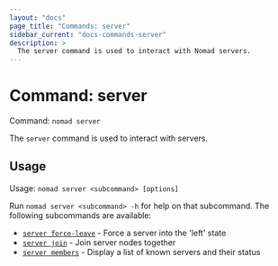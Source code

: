```yaml
---
layout: "docs"
page_title: "Commands: server"
sidebar_current: "docs-commands-server"
description: >
  The server command is used to interact with Nomad servers.
---
```


# Command: server

Command: `nomad server`

The `server` command is used to interact with servers.

## Usage

Usage: `nomad server <subcommand> [options]`

Run `nomad server <subcommand> -h` for help on that subcommand. The following
subcommands are available:

- [`server force-leave`][force-leave] - Force a server into the 'left' state
- [`server join`][join] - Join server nodes together
- [`server members`][members] - Display a list of known servers and their status

[force-leave]: /docs/commands/server/force-leave.html "Force a server into the 'left' state"
[join]: /docs/commands/server/join.html "Join server nodes together"
[members]: /docs/commands/server/members.html "Display a list of known servers and their status"
